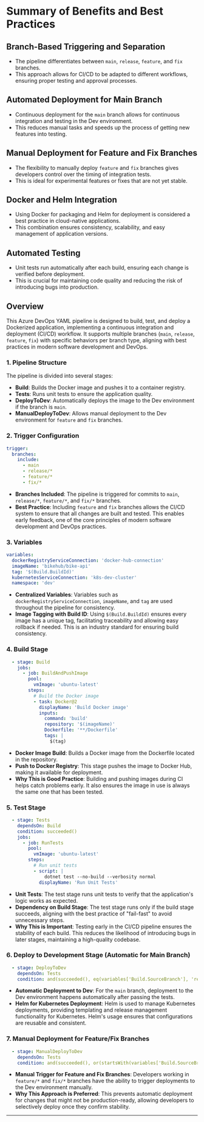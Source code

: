 # Summary of Benefits and Best Practices

## Branch-Based Triggering and Separation

- The pipeline differentiates between `main`, `release`, `feature`, and `fix` branches.
- This approach allows for CI/CD to be adapted to different workflows, ensuring proper testing and approval processes.

## Automated Deployment for Main Branch

- Continuous deployment for the `main` branch allows for continuous integration and testing in the Dev environment.
- This reduces manual tasks and speeds up the process of getting new features into testing.

## Manual Deployment for Feature and Fix Branches

- The flexibility to manually deploy `feature` and `fix` branches gives developers control over the timing of integration tests.
- This is ideal for experimental features or fixes that are not yet stable.

## Docker and Helm Integration

- Using Docker for packaging and Helm for deployment is considered a best practice in cloud-native applications.
- This combination ensures consistency, scalability, and easy management of application versions.

## Automated Testing

- Unit tests run automatically after each build, ensuring each change is verified before deployment.
- This is crucial for maintaining code quality and reducing the risk of introducing bugs into production.


## Overview

This Azure DevOps YAML pipeline is designed to build, test, and deploy a Dockerized application, implementing a continuous integration and deployment (CI/CD) workflow. It supports multiple branches (`main`, `release`, `feature`, `fix`) with specific behaviors per branch type, aligning with best practices in modern software development and DevOps.

### 1. Pipeline Structure

The pipeline is divided into several stages:

- **Build**: Builds the Docker image and pushes it to a container registry.
- **Tests**: Runs unit tests to ensure the application quality.
- **DeployToDev**: Automatically deploys the image to the Dev environment if the branch is `main`.
- **ManualDeployToDev**: Allows manual deployment to the Dev environment for `feature` and `fix` branches.

### 2. Trigger Configuration

```yaml
trigger:
  branches:
    include:
      - main
      - release/*
      - feature/*
      - fix/*
```
- **Branches Included**: The pipeline is triggered for commits to `main`, `release/*`, `feature/*`, and `fix/*` branches.
- **Best Practice**: Including `feature` and `fix` branches allows the CI/CD system to ensure that all changes are built and tested. This enables early feedback, one of the core principles of modern software development and DevOps practices.

### 3. Variables

```yaml
variables:
  dockerRegistryServiceConnection: 'docker-hub-connection'
  imageName: 'bikehub/bike-api'
  tag: '$(Build.BuildId)'
  kubernetesServiceConnection: 'k8s-dev-cluster'
  namespace: 'dev'
```
- **Centralized Variables**: Variables such as `dockerRegistryServiceConnection`, `imageName`, and `tag` are used throughout the pipeline for consistency.
- **Image Tagging with Build ID**: Using `$(Build.BuildId)` ensures every image has a unique tag, facilitating traceability and allowing easy rollback if needed. This is an industry standard for ensuring build consistency.

### 4. Build Stage

```yaml
  - stage: Build
    jobs:
      - job: BuildAndPushImage
        pool:
          vmImage: 'ubuntu-latest'
        steps:
          # Build the Docker image
          - task: Docker@2
            displayName: 'Build Docker image'
            inputs:
              command: 'build'
              repository: '$(imageName)'
              Dockerfile: '**/Dockerfile'
              tags: |
                $(tag)
```
- **Docker Image Build**: Builds a Docker image from the Dockerfile located in the repository.
- **Push to Docker Registry**: This stage pushes the image to Docker Hub, making it available for deployment.
- **Why This is Good Practice**: Building and pushing images during CI helps catch problems early. It also ensures the image in use is always the same one that has been tested.

### 5. Test Stage

```yaml
  - stage: Tests
    dependsOn: Build
    condition: succeeded()
    jobs:
      - job: RunTests
        pool:
          vmImage: 'ubuntu-latest'
        steps:
          # Run unit tests
          - script: |
              dotnet test --no-build --verbosity normal
            displayName: 'Run Unit Tests'
```
- **Unit Tests**: The test stage runs unit tests to verify that the application's logic works as expected.
- **Dependency on Build Stage**: The test stage runs only if the build stage succeeds, aligning with the best practice of "fail-fast" to avoid unnecessary steps.
- **Why This is Important**: Testing early in the CI/CD pipeline ensures the stability of each build. This reduces the likelihood of introducing bugs in later stages, maintaining a high-quality codebase.

### 6. Deploy to Development Stage (Automatic for Main Branch)

```yaml
  - stage: DeployToDev
    dependsOn: Tests
    condition: and(succeeded(), eq(variables['Build.SourceBranch'], 'refs/heads/main'))
```
- **Automatic Deployment to Dev**: For the `main` branch, deployment to the Dev environment happens automatically after passing the tests.
- **Helm for Kubernetes Deployment**: Helm is used to manage Kubernetes deployments, providing templating and release management functionality for Kubernetes. Helm's usage ensures that configurations are reusable and consistent.

### 7. Manual Deployment for Feature/Fix Branches

```yaml
  - stage: ManualDeployToDev
    dependsOn: Tests
    condition: and(succeeded(), or(startsWith(variables['Build.SourceBranch'], 'refs/heads/feature/'), startsWith(variables['Build.SourceBranch'], 'refs/heads/fix/')))
```
- **Manual Trigger for Feature and Fix Branches**: Developers working in `feature/*` and `fix/*` branches have the ability to trigger deployments to the Dev environment manually.
- **Why This Approach is Preferred**: This prevents automatic deployment for changes that might not be production-ready, allowing developers to selectively deploy once they confirm stability.

---